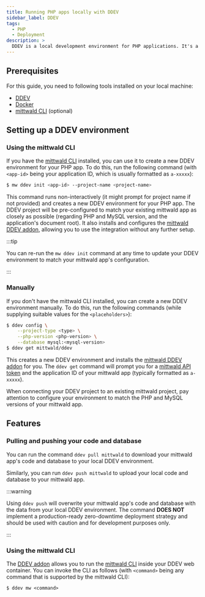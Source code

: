 ```yaml
---
title: Running PHP apps locally with DDEV
sidebar_label: DDEV
tags:
  - PHP
  - Deployment
description: >
  DDEV is a local development environment for PHP applications. It's a great way to run PHP apps locally, and it's easy to use.
---
```


## Prerequisites

For this guide, you need to following tools installed on your local machine:

- [DDEV](https://ddev.readthedocs.io/en/stable/)
- [Docker](https://www.docker.com/)
- [mittwald CLI][cli] (optional)

## Setting up a DDEV environment

### Using the mittwald CLI

If you have the [mittwald CLI][cli] installed, you can use it to create a new DDEV environment for your PHP app. To do this, run the following command (with `<app-id>` being your application ID, which is usually formatted as `a-xxxxx`):

```bash
$ mw ddev init <app-id> --project-name <project-name>
```

This command runs non-interactively (it might prompt for project name if not provided) and creates a new DDEV environment for your PHP app. The DDEV project will be pre-configured to match your existing mittwald app as closely as possible (regarding PHP and MySQL version, and the application's document root). It also installs and configures the [mittwald DDEV addon][ddev-addon], allowing you to use the integration without any further setup.

:::tip

You can re-run the `mw ddev init` command at any time to update your DDEV environment to match your mittwald app's configuration.

:::

### Manually

If you don't have the mittwald CLI installed, you can create a new DDEV environment manually. To do this, run the following commands (while supplying suitable values for the `<placeholders>`):

```bash
$ ddev config \
    --project-type <type> \
    --php-version <php-version> \
    --database mysql:<mysql-version>
$ ddev get mittwald/ddev
```

This creates a new DDEV environment and installs the [mittwald DDEV addon][ddev-addon] for you. The `ddev get` command will prompt you for a [mittwald API token][apitoken] and the application ID of your mittwald app (typically formatted as `a-xxxxx`).

When connecting your DDEV project to an existing mittwald project, pay attention to configure your environment to match the PHP and MySQL versions of your mittwald app.

## Features

### Pulling and pushing your code and database

You can run the command `ddev pull mittwald` to download your mittwald app's code and database to your local DDEV environment.

Similarly, you can run `ddev push mittwald` to upload your local code and database to your mittwald app.

:::warning

Using `ddev push` will overwrite your mittwald app's code and database with the data from your local DDEV environment. The command **DOES NOT** implement a production-ready zero-downtime deployment strategy and should be used with caution and for development purposes only.

:::

### Using the mittwald CLI

The [DDEV addon][ddev-addon] allows you to run the [mittwald CLI][cli] inside your DDEV web container. You can invoke the CLI as follows (with `<command>` being any command that is supported by the mittwald CLI):

```
$ ddev mw <command>
```

[cli]: /docs/v2/api/sdks/cli
[apitoken]: /docs/v2/api/intro
[ddev-addon]: https://github.com/mittwald/ddev
